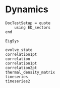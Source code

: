 # Dynamics

```@meta
DocTestSetup = quote
	using ED_sectors
end
```

```@docs
EigSys
```


```@docs
evolve_state
correlation1pt
correlation
correlation1pt
correlation2pt
thermal_density_matrix
timeseries
timeseries2
```